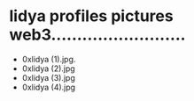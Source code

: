 # lidya profiles pictures web3..........................
- 0xlidya (1).jpg.
- 0xlidya (2).jpg
- 0xlidya (3).jpg
- 0xlidya (4).jpg
